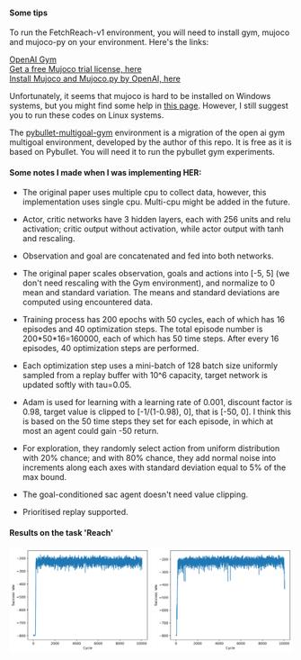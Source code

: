#### Some tips

To run the FetchReach-v1 environment, you will need to install gym, mujoco and mujoco-py on your environment.
Here's the links:  

[OpenAI Gym](https://github.com/openai/gym)  
[Get a free Mujoco trial license, here](https://www.roboti.us/license.html)  
[Install Mujoco and Mujoco.py by OpenAI, here](https://github.com/openai/mujoco-py)  

Unfortunately, it seems that mujoco is hard to be installed on Windows systems, but you might find some help in [this
page](https://github.com/openai/mujoco-py/issues/253). However, I still suggest you to run these codes on Linux systems.

The [pybullet-multigoal-gym](https://github.com/IanYangChina/pybullet_multigoal_gym) environment is a migration of the open ai gym multigoal environment, developed by the author
of this repo. It is free as it is based on Pybullet. You will need it to run the pybullet gym experiments.

#### Some notes I made when I was implementing HER:  
* The original paper uses multiple cpu to collect data, however, this implementation uses single cpu. Multi-cpu might be 
added in the future.  
* Actor, critic networks have 3 hidden layers, each with 256 units and relu activation; critic output without activation, 
while actor output with tanh and rescaling.  
* Observation and goal are concatenated and fed into both networks.  
* The original paper scales observation, goals and actions into [-5, 5] (we don't need rescaling with the Gym environment), 
and normalize to 0 mean and standard variation. The means and standard deviations are computed using encountered data.  
* Training process has 200 epochs with 50 cycles, each of which has 16 episodes and 40 optimization steps. The total 
episode number is 200\*50\*16=160000, each of which has 50 time steps. After every 16 episodes, 40 optimization steps are 
performed.  
* Each optimization step uses a mini-batch of 128 batch size uniformly sampled from a replay buffer with 10^6 capacity,
target network is updated softly with tau=0.05.  
* Adam is used for learning with a learning rate of 0.001, discount factor is 0.98, target value is clipped to 
[-1/(1-0.98), 0], that is [-50, 0]. I think this is based on the 50 time steps they set for each episode, in which at 
most an agent could gain -50 return.  
* For exploration, they randomly select action from uniform distribution with 20% chance; and with 80% chance, they 
add normal noise into increments along each axes with standard deviation equal to 5% of the max bound.  

* The goal-conditioned sac agent doesn't need value clipping.
* Prioritised replay supported.
    
#### Results on the task 'Reach'
<img src="sac_pybullet_gym/Reach_HER/seed11/data/cycle_returns.png" width="250"/>
<img src="sac_pybullet_gym/Reach_PHER/seed11/data/cycle_returns.png" width="250"/>

